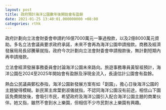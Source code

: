 ```yaml
---
layout: post
title: 政府預計海洋公園數年後開始會有盈餘
date: 2021-01-25 13:40:01.000000000 +08:00
categories: rthk
---
```


政府計劃向立法會財委會申請約16億7000萬元一筆過撥款，以及2億8000萬元資助。多名立法會議員要求政府承諾，未來不會再為海洋公園申請撥款。商務及經濟發展局局長邱騰華就指，政府今次計劃向立法會財委會申請撥款後，無計劃短期內再申請撥款。

立法會經濟發展事務委員會討論海洋公園未來路向。旅遊事務專員黃智祖預計，海洋公園在2024至2025年開始會有盈餘及淨現金流入，長遠估計公園會有盈餘。

熱血公民議員鄭松泰指，海洋公園新發展方案有如「劏園」，擔心日後海洋公園的主題變得模糊。新民黨主席葉劉淑儀就指，不認同海洋公園沒有前途，相信山下園區免費開放後，會吸引市民，希望政府及海洋公園引入配合海洋公園主題的商業伙伴。她又指，雖然不會到水上樂園，但相信不少市民對水上樂園有興趣。
